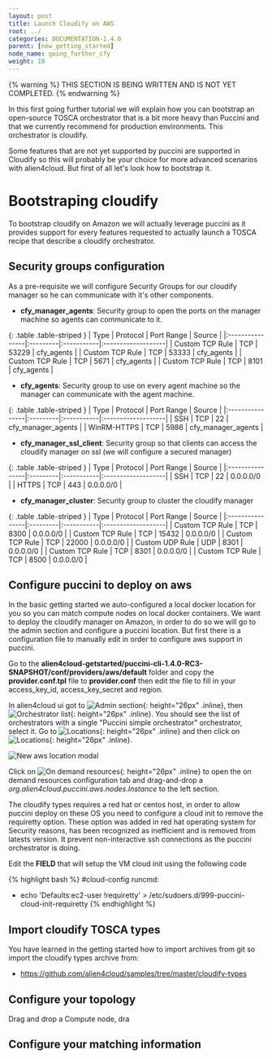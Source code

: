 ```yaml
---
layout: post
title: Launch Cloudify on AWS
root: ../
categories: DOCUMENTATION-1.4.0
parent: [new_getting_started]
node_name: going_further_cfy
weight: 10
---
```


{% warning %}
THIS SECTION IS BEING WRITTEN AND IS NOT YET COMPLETED.
{% endwarning %}

In this first going further tutorial we will explain how you can bootstrap an open-source TOSCA orchestrator that is a bit more heavy than Puccini and that we currently recommend for production environments. This orchestrator is cloudify.

Some features that are not yet supported by puccini are supported in Cloudify so this will probably be your choice for more advanced scenarios with alien4cloud. But first of all let's look how to bootstrap it.

# Bootstraping cloudify

To bootstrap cloudify on Amazon we will actually leverage puccini as it provides support for every features requested to actually launch a TOSCA recipe that describe a cloudify orchestrator.

## Security groups configuration

As a pre-requisite we will configure Security Groups for our cloudify manager so he can communicate with it's other components.

- **cfy_manager_agents**: Security group to open the ports on the manager machine so agents can communicate to it.

{: .table .table-striped }
| Type            | Protocol | Port Range | Source             |
|:----------------|:---------|:-----------|:-------------------|
| Custom TCP Rule | TCP      | 53229      | cfy_agents         |
| Custom TCP Rule | TCP      | 53333      | cfy_agents         |
| Custom TCP Rule | TCP      | 5671       | cfy_agents         |
| Custom TCP Rule | TCP      | 8101       | cfy_agents         |

- **cfy_agents**: Security group to use on every agent machine so the manager can communicate with the agent machine.

{: .table .table-striped }
| Type            | Protocol | Port Range | Source             |
|:----------------|:---------|:-----------|:-------------------|
| SSH             | TCP      | 22         | cfy_manager_agents |
| WinRM-HTTPS     | TCP      | 5986       | cfy_manager_agents |

- **cfy_manager_ssl_client**: Security group so that clients can access the cloudify manager on ssl (we will configure a secured manager)

{: .table .table-striped }
| Type            | Protocol | Port Range | Source             |
|:----------------|:---------|:-----------|:-------------------|
| SSH             | TCP      | 22         | 0.0.0.0/0          |
| HTTPS           | TCP      | 443        | 0.0.0.0/0          |

- **cfy_manager_cluster**: Security group to cluster the cloudify manager

{: .table .table-striped }
| Type            | Protocol | Port Range | Source             |
|:----------------|:---------|:-----------|:-------------------|
| Custom TCP Rule | TCP      | 8300       | 0.0.0.0/0          |
| Custom TCP Rule | TCP      | 15432      | 0.0.0.0/0          |
| Custom TCP Rule | TCP      | 22000      | 0.0.0.0/0          |
| Custom UDP Rule | UDP      | 8301       | 0.0.0.0/0          |
| Custom TCP Rule | TCP      | 8301       | 0.0.0.0/0          |
| Custom TCP Rule | TCP      | 8500       | 0.0.0.0/0          |

## Configure puccini to deploy on aws

In the basic getting started we auto-configured a local docker location for you so you can match compute nodes on local docker containers. We want to deploy the cloudify manager on Amazon, in order to do so we will go to the admin section and configure a puccini location. But first there is a configuration file to manually edit in order to configure aws support in puccini.

Go to the __alien4cloud-getstarted/puccini-cli-1.4.0-RC3-SNAPSHOT/conf/providers/aws/default__ folder and copy the __provider.conf.tpl__ file to __provider.conf__ then edit the file to fill in your access_key_id, access_key_secret and region.

In alien4cloud ui got to ![Admin section](../../images/1.4.0/user_guide/admin/admin_menu.png){: height="26px" .inline}, then ![Orchestrator list](../../images/1.4.0/user_guide/admin/orchestrators/orchestrator_list_menu.png){: height="26px" .inline}. You should see the list of orchestrators with a single "Puccini simple orchestrator" orchestrator, select it.
Go to ![Locations](../../images/1.4.0/user_guide/admin/orchestrators/locations_menu.png){: height="26px" .inline} and then click on ![Locations](../../images/1.4.0/user_guide/admin/orchestrators/new_location_button.png){: height="26px" .inline}.

![New aws location modal](../../images/1.4.0/user_guide/admin/orchestrators/getting_started_new_aws_loc.png)

Click on ![On demand resources](../../images/1.4.0/user_guide/admin/orchestrators/on_demand_resources.png){: height="26px" .inline} to open the on demand resources configuration tab and drag-and-drop a _org.alien4cloud.puccini.aws.nodes.Instance_ to the left section.

The cloudify types requires a red hat or centos host, in order to allow puccini deploy on these OS you need to configure a cloud init to remove the requiretty option. These option was added in red hat operating system for Security reasons, has been recognized as inefficient and is removed from latests version. It prevent non-interactive ssh connections as the puccini orchestrator is doing.

Edit the __FIELD__ that will setup the VM cloud init using the following code

{% highlight bash %}
#cloud-config
runcmd:
  - echo 'Defaults:ec2-user !requiretty' > /etc/sudoers.d/999-puccini-cloud-init-requiretty
{% endhighlight %}

## Import cloudify TOSCA types

You have learned in the getting started how to import archives from git so import the cloudify types archive from:
* https://github.com/alien4cloud/samples/tree/master/cloudify-types

## Configure your topology

Drag and drop a Compute node, dra

## Configure your matching information
